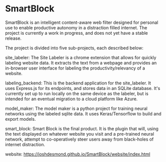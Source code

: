 # SmartBlock
SmartBlock is an intelligent content-aware web filter designed for personal use to enable productive autonomy in a distraction filled internet. The project is currently a work in progress, and does not yet have a stable release.

The project is divided into five sub-projects, each described below:

site_labeler: The Site Labeler is a chrome extension that allows for quickly labeling website data. It extracts the text from a webpage and provides an in-browser user interface for labeling the productivity/relevancy of a website.

labeling_backend: This is the backend application for the site_labeler. It uses Express.js for its endpoints, and stores data in an SQLite database. It's currently set up to run locally on the same device as the labeler, but is intended for an eventual migration to a cloud platform like Azure.

model_maker: The model maker is a python project for training neural networks using the labeled sqlite data. It uses Keras/Tensorflow to build and export models.

smart_block: Smart Block is the final product. It is the plugin that will, using the text displayed on whatever website you visit and a pre-trained neural network, attempt to co-operatively steer users away from black-holes of internet distraction.

website: https://joshdesmond.github.io/SmartBlock/website/index.html
